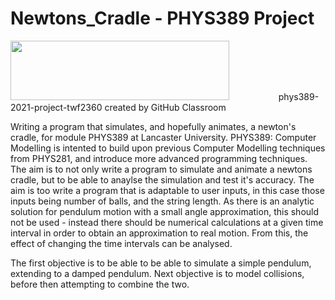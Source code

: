 # Newtons_Cradle - PHYS389 Project
<img src="https://www.lancaster.ac.uk/media/lancaster-university/content-assets/images/fst/logos/Physicslogo.svg" width="350" height="95">
  &nbsp;&nbsp;&nbsp;&nbsp;&nbsp;&nbsp;&nbsp;&nbsp;&nbsp;&nbsp;&nbsp;&nbsp&nbsp;&nbsp;&nbsp;&nbsp;&nbsp;&nbsp;
phys389-2021-project-twf2360 created by GitHub Classroom

Writing a program that simulates, and hopefully animates, a newton's cradle, for module PHYS389 at Lancaster University. PHYS389: Computer Modelling is intented to build upon previous Computer Modelling techniques from PHYS281, and introduce more advanced programming techniques. The aim is to not only write a program to simulate and animate a newtons cradle, but to be able to anaylse the simulation and test it's accuracy. The aim is too write a program that is adaptable to user inputs, in this case those inputs being number of balls, and the string length. As there is an analytic solution for pendulum motion with a small angle approximation, this should not be used - instead there should be numerical calculations at a given time interval in order to obtain an approximation to real motion. From this, the effect of changing the time intervals can be analysed.

The first objective is to be able to be able to simulate a simple pendulum, extending to a damped pendulum. Next objective is to model collisions, before then attempting to combine the two.

